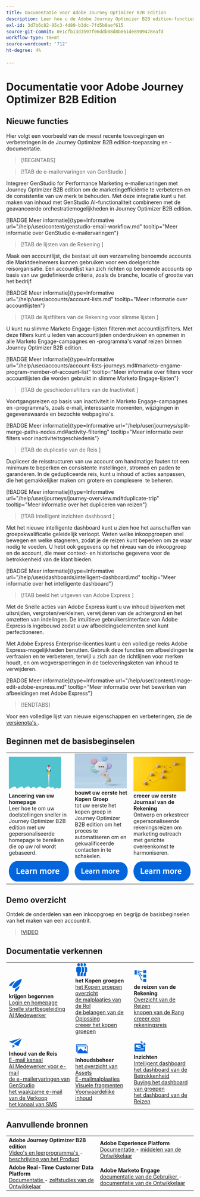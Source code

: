 ```yaml
---
title: Documentatie voor Adobe Journey Optimizer B2B Edition
description: Leer hoe u de Adobe Journey Optimizer B2B edition-functies kunt gebruiken voor het ordenen van accounts en het kopen van groepsreizen met behulp van ingebouwde generatieve AI en toonaangevende automatisering.
exl-id: 3d7b6c82-95c3-4d89-b3dc-7fd5b0aef615
source-git-commit: 0e1cfb13d3597f06ddb08d8b861de8909478eafd
workflow-type: tm+mt
source-wordcount: '712'
ht-degree: 4%

---
```


# Documentatie voor Adobe Journey Optimizer B2B Edition

## Nieuwe functies

Hier volgt een voorbeeld van de meest recente toevoegingen en verbeteringen in de Journey Optimizer B2B edition-toepassing en -documentatie.

>[!BEGINTABS]

>[!TAB  de e-mailervaringen van GenStudio ]

Integreer GenStudio for Performance Marketing e-mailervaringen met Journey Optimizer B2B edition om de marketingefficiëntie te verbeteren en de consistentie van uw merk te behouden. Met deze integratie kunt u het maken van inhoud met GenStudio AI-functionaliteit combineren met de geavanceerde orchestratiemogelijkheden in Journey Optimizer B2B edition.

[!BADGE Meer informatie]{type=Informative url="/help/user/content/genstudio-email-workflow.md" tooltip="Meer informatie over GenStudio e-mailervaringen"}

>[!TAB  de lijsten van de Rekening ]

Maak een accountlijst, die bestaat uit een verzameling benoemde accounts die Marktdeelnemers kunnen gebruiken voor een doelgerichte reisorganisatie. Een accountlijst kan zich richten op benoemde accounts op basis van uw gedefinieerde criteria, zoals de branche, locatie of grootte van het bedrijf.

[!BADGE Meer informatie]{type=Informative url="/help/user/accounts/account-lists.md" tooltip="Meer informatie over accountlijsten"}

>[!TAB  de lijstfilters van de Rekening voor slimme lijsten ]

U kunt nu slimme Marketo Engage-lijsten filteren met accountlijstfilters. Met deze filters kunt u leden van accountlijsten onderdrukken en opnemen in alle Marketo Engage-campagnes en -programma&#39;s vanaf reizen binnen Journey Optimizer B2B edition.

[!BADGE Meer informatie]{type=Informative url="/help/user/accounts/account-lists-journeys.md#marketo-engame-program-member-of-account-list" tooltip="Meer informatie over filters voor accountlijsten die worden gebruikt in slimme Marketo Engage-lijsten"}

>[!TAB  de geschiedenisfilters van de Inactiviteit ]

Voortgangsreizen op basis van inactiviteit in Marketo Engage-campagnes en -programma&#39;s, zoals e-mail, interessante momenten, wijzigingen in gegevenswaarde en bezochte webpagina&#39;s.

[!BADGE Meer informatie]{type=Informative url="/help/user/journeys/split-merge-paths-nodes.md#activity-filtering" tooltip="Meer informatie over filters voor inactiviteitsgeschiedenis"}

>[!TAB  de duplicatie van de Reis ]

Dupliceer de reisstructuren van uw account om handmatige fouten tot een minimum te beperken en consistente instellingen, stromen en paden te garanderen. In de gedupliceerde reis, kunt u inhoud of acties aanpassen, die het gemakkelijker maken om grotere en complexere &#x200B; te beheren.

[!BADGE Meer informatie]{type=Informative url="/help/user/journeys/journey-overview.md#duplicate-trip" tooltip="Meer informatie over het dupliceren van reizen"}

>[!TAB  Intelligent inzichten dashboard ]

Met het nieuwe intelligente dashboard kunt u zien hoe het aanschaffen van groepskwalificatie geleidelijk verloopt. Weten welke inkoopgroepen snel bewegen en welke stagneren, zodat je de reizen kunt beperken om ze waar nodig te voeden. U hebt ook gegevens op het niveau van de inkoopgroep en de account, die meer context- en historische gegevens voor de betrokkenheid van de klant bieden.

[!BADGE Meer informatie]{type=Informative url="/help/user/dashboards/intelligent-dashboard.md" tooltip="Meer informatie over het intelligente dashboard"}

>[!TAB  beeld het uitgeven van Adobe Express ]

Met de Snelle acties van Adobe Express kunt u uw inhoud bijwerken met uitsnijden, vergroten/verkleinen, verwijderen van de achtergrond en het omzetten van indelingen. De intuïtieve gebruikersinterface van Adobe Express is ingebouwd zodat u uw afbeeldingselementen snel kunt perfectioneren.

Met Adobe Express Enterprise-licenties kunt u een volledige reeks Adobe Express-mogelijkheden benutten. Gebruik deze functies om afbeeldingen te verfraaien en te verbeteren, terwijl u zich aan de richtlijnen voor merken houdt, en om wegversperringen in de toeleveringsketen van inhoud te verwijderen.

[!BADGE Meer informatie]{type=Informative url="/help/user/content/image-edit-adobe-express.md" tooltip="Meer informatie over het bewerken van afbeeldingen met Adobe Express"}

>[!ENDTABS]

Voor een volledige lijst van nieuwe eigenschappen en verbeteringen, zie de [ versienota&#39;s ](../user/release-notes/release-notes.md). <!-- Stay up-to-date with the latest changes in our documentation by visiting the [documentation updates page](using/rn/documentation-updates.md).-->

## Beginnen met de basisbeginselen

<table style="table-layout:fixed">
  <tr style="border: 0;">
    <td>
    <a href="home-page.md"><img width="140px" src="./assets/launch.png" alt="Starten van productgebruik"></a>
    <div><strong> Lancering van uw homepage </strong><br/> Leer hoe te om uw doelstellingen sneller in Journey Optimizer B2B edition met uw gepersonaliseerde homepage te bereiken die op uw rol wordt gebaseerd.</div>
    </td>
      <td>
    <a href="buying-groups/buying-groups-overview.md"><img width="140px" src="./assets/communication.png" alt="Koopgroepen"></a>
    <div><strong> bouwt uw eerste het Kopen Groep </strong><br/> tot uw eerste het kopen groep in Journey Optimizer B2B edition om het proces te automatiseren om en gekwalificeerde contacten in te schakelen.</div>
    </td>
    <td>
    <a href="journeys/journey-overview.md"><img width="140px" src="./assets/flow.png" alt="Accountreizen"></a>
    <div><strong> creeer uw eerste Journaal van de Rekening </strong><br/> Ontwerp en orkestreer gepersonaliseerde rekeningsreizen om marketing outreach met gerichte overeenkomst te harmoniseren. 
    </div>
    </td>
  </tr>
  <tr style="border: 0;">
    <td align="center"><a href="home-page.md"><img src="../assets/learn-more.svg" alt="Meer informatie"></a></td>
    <td align="center"><a href="buying-groups/buying-groups-overview.md"><img src="../assets/learn-more.svg" alt="Meer informatie"></a></td>
    <td align="center"><a href="journeys/journey-overview.md"><img src="../assets/learn-more.svg" alt="Meer informatie"></a></td>
    </tr>
</table>

## Demo overzicht

Ontdek de onderdelen van een inkoopgroep en begrijp de basisbeginselen van het maken van een accountrit.

>[!VIDEO](https://video.tv.adobe.com/v/3432054?quality=12)

## Documentatie verkennen

<table style="table-layout:auto">
  <tr style="border: 0;">
    <td>
      <img src="../assets/do-not-localize/icon-quick-start.svg" width="35px" alt="Aan de slag"><br/>
      <strong> krijgen begonnen </strong><br/> <a href="home-page.md"> Login en homepage </a><br/> <a href="./start/get-started.md"> Snelle startbegeleiding </a> <br/><a href="./ai-assistant/ai-assistant-overview.md"> AI Medewerker </a>
    </td>
    <!--
    <td>
      <img src="../assets/do-not-localize/icon-configure.svg" width="35px"><br/>
      <strong>Configuration<br/>administration</strong><br/><a href="using/configuration/channel-surfaces.md">Channel surfaces</a> - <a href="using/configuration/about-data-sources-events-actions.md">Configure journeys</a>  - <a href="using/administration/permissions-overview.md">Access control</a> - <a href="using/administration/sandboxes.md">Sandboxes management</a>
    </td> -->
    <td>
      <img src="../assets/do-not-localize/icon_audience.svg" width="35px" alt="Koopgroepen"><br/>
      <strong> het Kopen groepen </strong><br/> <a href="./buying-groups/buying-groups-overview.md"> het Kopen groepen overzicht </a><br/> <a href="./buying-groups/buying-groups-role-templates.md"> de malplaatjes van de Rol </a><br/> <a href="./buying-groups/solution-interests.md"> de belangen van de Oplossing </a><br/> <a href="./buying-groups/buying-groups-create.md"> creeer het kopen groepen </a>
    </td>
    <td>
      <img src="../assets/do-not-localize/icon-paths.svg" width="35px" alt="Accountreizen"><br/>
      <strong> de reizen van de Rekening </strong><br/> <a href="./journeys/journey-overview.md"> Overzicht van de Reizen </a><br/> <a href="./journeys/journey-nodes.md"> knopen van de Rang </a><br/> <a href="./journeys/journey-overview.md#create-an-account-journey"> creeer een rekeningsreis </a>
    </td>
  </tr>
  <tr style="border: 0;">
    <td>
      <img src="../assets/do-not-localize/icon-campaign.svg" width="35px" alt="Reisinhoud"><br/>
      <strong> Inhoud van de Reis </strong><br/> <a href="./content/add-email.md"> E-mail kanaal </a><br/> <a href="./content/ai-assistant-emails.md"> AI Medewerker voor e-mail </a><br/> <a href="./content/genstudio-email-workflow.md"> de e-mailervaringen van GenStudio </a><br/> <a href="./content/sales-alert-email.md"> het waakzame e-mail van de Verkoop </a><br/> <a href="./content/sms-authoring.md"> het kanaal van SMS </a>
    </td>
        <td>
      <img src="../assets/do-not-localize/icon_assets.svg" width="35px" alt="Inhoudsbeheer"><br/>
      <strong> Inhoudsbeheer </strong><br/> <a href="./content/assets-overview.md"> het overzicht van Assets </a><br/> <a href="./content/email-templates.md"> E-mailmalplaatjes </a><br/> <a href="./content/fragments.md"> Visuele fragmenten </a><br/> <a href="./content/conditional-content.md"> Voorwaardelijke inhoud </a>
    </td>
    <td>
      <img src="../assets/do-not-localize/icon-offer.svg" width="35px" alt="Inzichten en dashboards"><br/>
      <strong> Inzichten </strong><br/> <a href="./dashboards/intelligent-dashboard.md"> Intelligent dashboard </a><br/> <a href="./dashboards/engagement-dashboard.md"> het dashboard van de Betrokkenheid </a><br/> <a href="./dashboards/buying-groups-dashboard.md"> Buying het dashboard van groepen </a><br/> <a href="./dashboards/journeys-dashboard.md"> het dashboard van de Reizen </a>
    </td>

</tr>
</table>

## Aanvullende bronnen

<table style="table-layout:fixed"><tr style="border: 0;">
<tr><td><strong> Adobe Journey Optimizer B2B edition </strong><br/>
<a href="https://experienceleague.adobe.com/en/docs/journey-optimizer-b2b-learn/tutorials/overview" target="_blank"> Video's en leerprogramma's </a> - <a href="https://helpx.adobe.com/legal/product-descriptions/adobe-journey-optimizer-b2b.html" target="_blank"> beschrijving van het Product </a> <!-- - <a href="https://www.adobe.com/content/dam/cc/en/security/pdfs/AJO_SecurityOverview.pdf" target="_blank">Security overview (PDF)</a> - <a href="https://developer.adobe.com/journey-optimizer-apis/" target="_blank">APIs reference</a> - <a href="https://experienceleague.adobe.com/tools/ajo-schemas/schema-dictionary.html" target="_blank">Journey Optimizer Schema Dictionary</a> -->
</td>
<td><strong> Adobe Experience Platform </strong><br/>
<a href="https://experienceleague.adobe.com/en/docs/experience-platform/landing/home" target="_blank"> Documentatie </a> - <a href="https://business.adobe.com/products/experience-platform/documentation-and-developer-resources.html" target="_blank"> middelen van de Ontwikkelaar </a>
</td></tr>
<tr><td><strong> Adobe Real-Time Customer Data Platform </strong><br/>
<a href="https://experienceleague.adobe.com/en/docs/experience-platform/rtcdp/home" target="_blank"> Documentatie </a> - <a href="https://experienceleague.adobe.com/en/docs/platform-learn/getting-started-for-data-architects-and-data-engineers/overview" target="_blank"> zelfstudies van de Ontwikkelaar </a>
</td><td><strong> Adobe Marketo Engage </strong><br/>
<a href="https://experienceleague.adobe.com/en/docs/marketo/using/home" target="_blank"> documentatie van de Gebruiker </a> - <a href="https://experienceleague.adobe.com/en/docs/marketo-developer/marketo/home" target="_blank"> documentatie van de Ontwikkelaar </a>
</td>
</tr></table>

